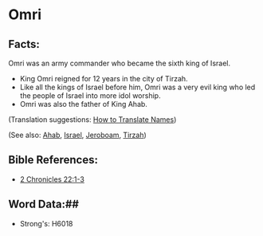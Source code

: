 # Omri #

## Facts: ##

Omri was an army commander who became the sixth king of Israel.

* King Omri reigned for 12 years in the city of Tirzah. 
* Like all the kings of Israel before him, Omri was a very evil king who led the people of Israel into more idol worship.
* Omri was also the father of King Ahab.

(Translation suggestions: [How to Translate Names](rc://en/ta/man/translate/translate-names))

(See also: [Ahab](ahab.md), [Israel](../kt/israel.md), [Jeroboam](jeroboam.md), [Tirzah](tirzah.md))

## Bible References: ##

* [2 Chronicles 22:1-3](rc://en/tn/help/2ch/22/01)

## Word Data:##

* Strong's: H6018

